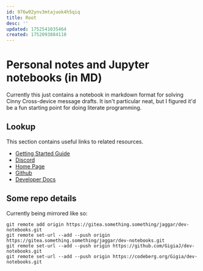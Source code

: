```yaml
---
id: 976w92ynv3mtajuok4h5qiq
title: Root
desc: ''
updated: 1752541035464
created: 1752093884110
---
```

# Personal notes and Jupyter notebooks (in MD)

Currently this just contains a notebook in markdown format for solving Cinny Cross-device message drafts. It isn't particular neat, but I figured it'd be a fun starting point for doing literate programming.

## Lookup

This section contains useful links to related resources.

- [Getting Started Guide](https://link.dendron.so/6b25)
- [Discord](https://link.dendron.so/6b23)
- [Home Page](https://wiki.dendron.so/)
- [Github](https://link.dendron.so/6b24)
- [Developer Docs](https://docs.dendron.so/)


## Some repo details
Currently being mirrored like so:
```
git remote add origin https://gitea.something.something/jaggar/dev-notebooks.git
git remote set-url --add --push origin https://gitea.something.something/jaggar/dev-notebooks.git
git remote set-url --add --push origin https://github.com/GigiaJ/dev-notebooks.git
git remote set-url --add --push origin https://codeberg.org/Gigia/dev-notebooks.git
```